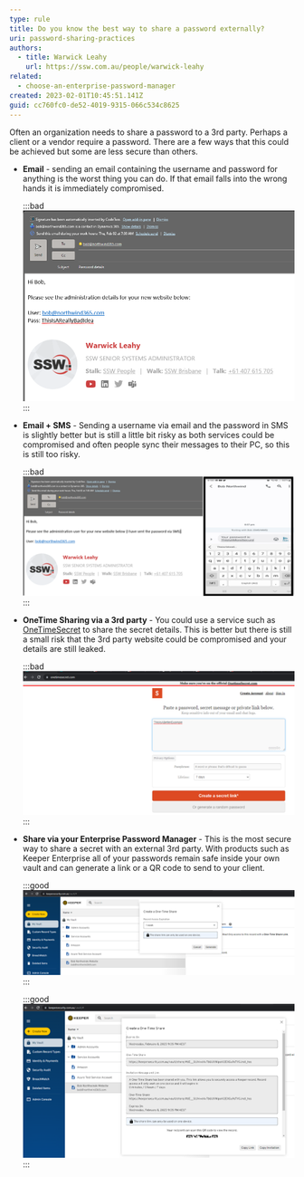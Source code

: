 ```yaml
---
type: rule
title: Do you know the best way to share a password externally?
uri: password-sharing-practices
authors:
  - title: Warwick Leahy
    url: https://ssw.com.au/people/warwick-leahy
related:
  - choose-an-enterprise-password-manager
created: 2023-02-01T10:45:51.141Z
guid: cc760fc0-de52-4019-9315-066c534c8625
---
```



Often an organization needs to share a password to a 3rd party.  Perhaps a client or a vendor require a password. There are a few ways that this could be achieved but some are less secure than others.

<!--endintro-->

* **Email** - sending an email containing the username and password for anything is the worst thing you can do.  If that email falls into the wrong hands it is immediately compromised.

  :::bad
  ![Figure:Bad example - Never share secrets using email](passwordsharing1.png)
  :::

* **Email + SMS** - Sending a username via email and the password in SMS is slightly better but is still a little bit risky as both services could be compromised and often people sync their messages to their PC, so this is still too risky.

  :::bad
  ![Figure: Bad example - Email + SMS is better but still insecure](passwordsharing2.png)
  :::

* **OneTime Sharing via a 3rd party** - You could use a service such as [OneTimeSecret](https://onetimesecret.com) to share the secret details. This is better but there is still a small risk that the 3rd party website could be compromised and your details are still leaked.

  :::bad
  ![Figure: Bad example - One Time Secret sharing via a 3rd party is better](passwordsharing3.png)
  :::

* **Share via your Enterprise Password Manager** - This is the most secure way to share a secret with an external 3rd party. With products such as Keeper Enterprise all of your  passwords remain safe inside your own vault and can generate a link or a QR code to send to your client.

  :::good
  ![Figure: Good example - Create a One Time Secret using Keeper Enterprise](passwordsharing4.png)
  :::
  
  :::good
  ![Figure: Good example - Generate an email, link or QR Code directly from Keeper Enterprise](passwordsharing5.png)
  :::
